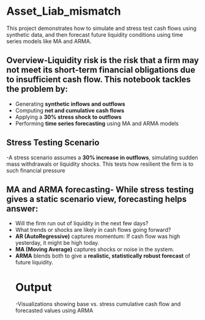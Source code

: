 # Asset_Liab_mismatch
This project demonstrates how to simulate and stress test cash flows using synthetic data, and then forecast future liquidity conditions using time series models like MA and ARMA.
## Overview-Liquidity risk is the risk that a firm may not meet its short-term financial obligations due to insufficient cash flow. This notebook tackles the problem by:
- Generating **synthetic inflows and outflows**
- Computing **net and cumulative cash flows**
- Applying a **30% stress shock to outflows**
- Performing **time series forecasting** using MA and ARMA models
## Stress Testing Scenario
-A stress scenario assumes a **30% increase in outflows**, simulating sudden mass withdrawals or liquidity shocks. This tests how resilient the firm is to such financial pressure
## MA and ARMA forecasting- While stress testing gives a static scenario view, forecasting helps answer:
- Will the firm run out of liquidity in the next few days?
- What trends or shocks are likely in cash flows going forward?
- **AR (AutoRegressive)** captures momentum: If cash flow was high yesterday, it might be high today.
- **MA (Moving Average)** captures shocks or noise in the system.
- **ARMA** blends both to give a **realistic, statistically robust forecast** of future liquidity.
  # Output
  -Visualizations showing base vs. stress cumulative cash flow and forecasted values using ARMA 
